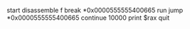 start
disassemble f
break *0x0000555555400665
run
jump *0x0000555555400665
continue 10000
print $rax
quit